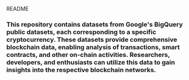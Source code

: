 README

### This repository contains datasets from Google's BigQuery public datasets, each corresponding to a specific cryptocurrency. These datasets provide comprehensive blockchain data, enabling analysis of transactions, smart contracts, and other on-chain activities. Researchers, developers, and enthusiasts can utilize this data to gain insights into the respective blockchain networks.
